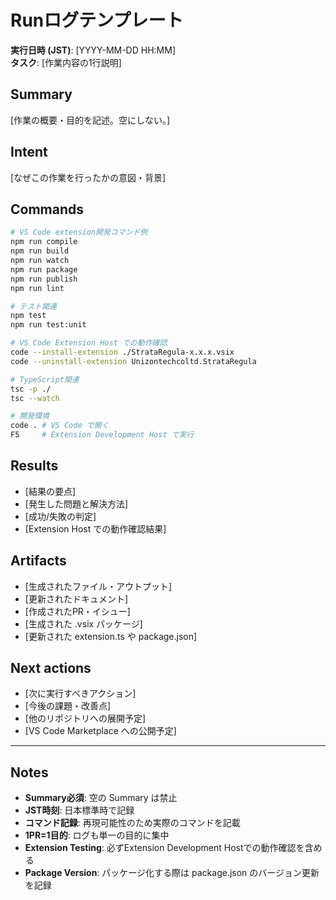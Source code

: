 # Runログテンプレート

**実行日時 (JST)**: [YYYY-MM-DD HH:MM]  
**タスク**: [作業内容の1行説明]

## Summary
[作業の概要・目的を記述。空にしない。]

## Intent
[なぜこの作業を行ったかの意図・背景]

## Commands
```bash
# VS Code extension開発コマンド例
npm run compile
npm run build  
npm run watch
npm run package
npm run publish
npm run lint

# テスト関連
npm test
npm run test:unit

# VS Code Extension Host での動作確認
code --install-extension ./StrataRegula-x.x.x.vsix
code --uninstall-extension Unizontechcoltd.StrataRegula

# TypeScript関連
tsc -p ./
tsc --watch

# 開発環境
code . # VS Code で開く
F5     # Extension Development Host で実行
```

## Results
- [結果の要点]
- [発生した問題と解決方法]
- [成功/失敗の判定]
- [Extension Host での動作確認結果]

## Artifacts
- [生成されたファイル・アウトプット]
- [更新されたドキュメント]
- [作成されたPR・イシュー]
- [生成された .vsix パッケージ]
- [更新された extension.ts や package.json]

## Next actions
- [次に実行すべきアクション]
- [今後の課題・改善点]
- [他のリポジトリへの展開予定]
- [VS Code Marketplace への公開予定]

---

## Notes
- **Summary必須**: 空の Summary は禁止
- **JST時刻**: 日本標準時で記録
- **コマンド記録**: 再現可能性のため実際のコマンドを記載
- **1PR=1目的**: ログも単一の目的に集中
- **Extension Testing**: 必ずExtension Development Hostでの動作確認を含める
- **Package Version**: パッケージ化する際は package.json のバージョン更新を記録